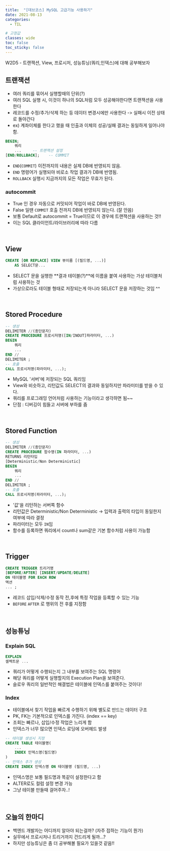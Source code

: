 ```yaml
---
title:  "[데브코스] MySQL 고급기능 사용하기"
date: 2021-08-13
categories: 
  - TIL

# 고정값
classes: wide
toc: false
toc_sticky: false
---
```


W2D5 - 트랜잭션, View, 프로시저, 성능튜닝(쿼리,인덱스)에 대해 공부해보자

## 트랜잭션

- 여러 쿼리를 묶어서 실행할때의 단위(?)
- 여러 SQL 실행 시, 이것이 하나의 SQL처럼 모두 성공해야한다면 트랜잭션을 사용한다
- 레코드를 수정/추가/삭제 하는 등 데이터 변경시에만 사용한다 -> 실패시 이전 상태로 돌아간다
- ex) 계좌이체를 한다고 했을 때 인출과 이체의 성공/실패 결과는 동일하게 일어나야 함.

```sql
BEGIN;
    쿼리
    ...     -- 트랜잭션 설정
[END/ROLLBACK];    -- COMMIT
```

- `END`(`COMMIT`) 이전까지의 내용은 실제 DB에 반영되지 않음.
- `END` 명령어가 실행되야 비로소 작업 결과가 DB에 반영됨.
- `ROLLBACK` 실행시 지금까지의 모든 작업은 무효가 된다.

### autocommit

- True 인 경우 자동으로 커밋되어 작업이 바로 DB에 반영된다.
- False 일땐 `COMMIT` 호출 전까지 DB에 반영되지 않는다. (잘 안씀)
- 보통 Default로 autocommit = True이므로 이 경우에 트랜잭션을 사용하는 것!!
- 이는 SQL 클라이언트/라이브러리에 따라 다름

<br>

## View 

```sql
CREATE [OR REPLACE] VIEW 뷰이름 [(필드명, ...)]
    AS SELECT문...
```

- SELECT 문을 실행한 **결과 테이블(?)**에 이름을 붙여 사용하는 가상 테이블처럼 사용하는 것
- 가상으로라도 테이블 형태로 저장되는게 아니라 SELECT 문을 저장하는 것임 ^^

<br>

## Stored Procedure

```sql
-- 생성
DELIMITER //(종단문자)
CREATE PROCEDURE 프로시저명([IN/INOUT]파라미터, ...)
BEGIN
    쿼리
    ...
END //
DELIMITER ;
-- 호출
CALL 프로시저명(파라미터, ...);
```

- MySQL '서버'에 저장되는 SQL 쿼리임
- View와 비슷하고, 리턴값도 SELECT의 결과와 동일하지만 파라미터를 받을 수 있다.
- 쿼리를 프로그래밍 언어처럼 사용하는 기능이라고 생각하면 됨~~
- 단점 : 디버깅이 힘들고 서버에 부하를 줌

<br>

## Stored Function

```sql
-- 생성
DELIMITER //(종단문자)
CREATE PROCEDURE 함수명(IN 파라미터, ...)
RETURNS 리턴타입
[Deterministic/Non Deterministic]
BEGIN
    쿼리
    ...
END //
DELIMITER ;
-- 호출
CALL 프로시저명(파라미터, ...);
```

- '값'을 리턴하는 서버쪽 함수
- 리턴값은 Deterministic/Non Deterministic -> 입력과 출력의 타입이 동일한지 여부에 따라 결정
- 파라미터는 모두 `IN`임
- 함수를 등록하면 쿼리에서 count나 sum같은 기본 함수처럼 사용이 가능함

<br>

## Trigger

```sql
CREATE TRIGGER 트리거명
[BEFORE/AFTER] [INSERT/UPDATE/DELETE]
ON 테이블명 FOR EACH ROW
액션
... ;
```

- 레코드 삽입/삭제/수정 동작 전,후에 특정 작업을 등록할 수 있는 기능
- `BEFORE` `AFTER` 로 행위의 전 후를 지정함

<br>

## 성능튜닝

### Explain SQL

```sql
EXPLAIN 
셀렉트문 ...
```

- 쿼리가 어떻게 수행되는지 그 내부를 보여주는 SQL 명령어
- 해당 쿼리를 어떻게 실행할지의 Execution Plan을 보여준다.
- 슬로우 쿼리의 일반적인 해결법은 테이블에 인덱스를 붙여주는 것이다!

### Index

- 테이블에서 찾기 작업을 빠르게 수행하기 위해 별도로 만드는 데이터 구조
- PK, FK는 기본적으로 인덱스를 가진다. (index == key)
- 조회는 빠르나, 삽입/수정 작업은 느리게 함
- 인덱스가 너무 많으면 인덱스 로딩에 오버헤드 발생

```sql
-- 테이블 생성시 지정
CREATE TABLE 테이블명(
    ...
    INDEX 인덱스명(필드명)
)
-- 인덱스 추가 생성
CREATE INDEX 인덱스명 ON 테이블명 (필드명, ...)
```

- 인덱스명은 보통 필드명과 똑같이 설정한다고 함
- ALTER로도 컬럼 설정 변경 가능
- 그냥 테이블 만들때 걸어주자..!

<br>

## 오늘의 한마디

- 백엔드 개발자는 어디까지 알아야 되는걸까? (자주 접하는 기능이 뭔가)
- 실무에서 프로시저나 트리거까지 건드리게 될까...?
- 하지만 성능튜닝은 좀 더 공부해볼 필요가 있을것 같음!!


<br>
